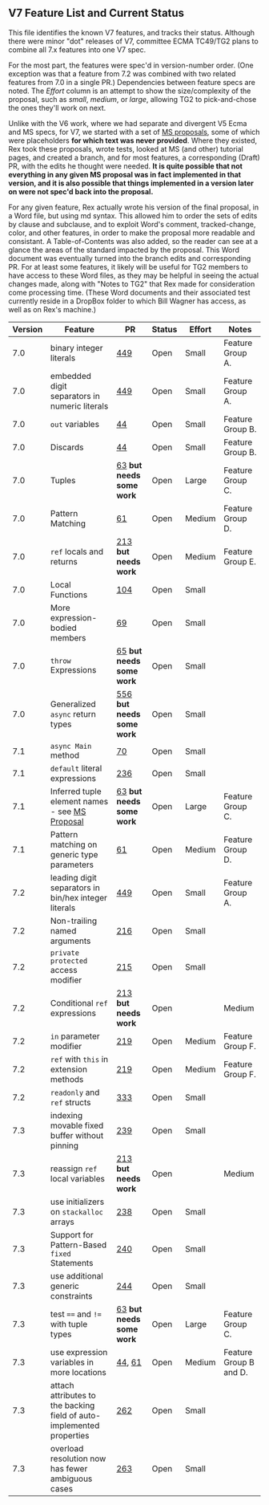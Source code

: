 ## V7 Feature List and Current Status

This file identifies the known V7 features, and tracks their status. Although there were minor "dot" releases of V7, committee ECMA TC49/TG2 plans to combine all 7.x features into one V7 spec.

For the most part, the features were spec'd in version-number order. (One exception was that a feature from 7.2 was combined with two related features from 7.0 in a single PR.) Dependencies between feature specs are noted. The *Effort* column is an attempt to show the size/complexity of the proposal, such as *small*, *medium*, or *large*, allowing TG2 to pick-and-chose the ones they'll work on next.

Unlike with the V6 work, where we had separate and divergent V5 Ecma and MS specs, for V7, we started with a set of [MS proposals](https://github.com/dotnet/csharplang/tree/main/proposals), some of which were placeholders **for which text was never provided**. Where they existed, Rex took these proposals, wrote tests, looked at MS (and other) tutorial pages, and created a branch, and for most features, a corresponding (Draft) PR, with the edits he thought were needed. **It is quite possible that not everything in any given MS proposal was in fact implemented in that version, and it is also possible that things implemented in a version later on were not spec'd back into the proposal.** 

For any given feature, Rex actually wrote his version of the final proposal, in a Word file, but using md syntax. This allowed him to order the sets of edits by clause and subclause, and to exploit Word's comment, tracked-change, color, and other features, in order to make the proposal more readable and consistant. A Table-of-Contents was also added, so the reader can see at a glance the areas of the standard impacted by the proposal. This Word document was eventually turned into the branch edits and corresponding PR. For at least some features, it likely will be useful for TG2 members to have access to these Word files, as they may be helpful in seeing the actual changes made, along with "Notes to TG2" that Rex made for consideration come processing time. (These Word documents and their associated test currently reside in a DropBox folder to which Bill Wagner has access, as well as on Rex's machine.)

Version | Feature | PR | Status | Effort | Notes
------- | ------- | -- | ------ | ------ | -----
7.0 | binary integer literals | [449](https://github.com/ECMA-TC49-TG2/csharpstandard/pull/449) | Open | Small | Feature Group A.
7.0 | embedded digit separators in numeric literals | [449](https://github.com/ECMA-TC49-TG2/csharpstandard/pull/449) | Open | Small | Feature Group A.
7.0 | `out` variables | [44](https://github.com/ECMA-TC49-TG2/csharpstandard/pull/44) | Open | Small | Feature Group B.
7.0 | Discards | [44](https://github.com/ECMA-TC49-TG2/csharpstandard/pull/44) | Open | Small | Feature Group B.
7.0 | Tuples | [63](https://github.com/ECMA-TC49-TG2/csharpstandard/pull/63) **but needs some work** | Open | Large | Feature Group C.
7.0 | Pattern Matching | [61](https://github.com/ECMA-TC49-TG2/csharpstandard/pull/61) | Open | Medium | Feature Group D.
7.0 | `ref` locals and returns | [213](https://github.com/ECMA-TC49-TG2/csharpstandard/pull/213) **but needs work** | Open | Medium | Feature Group E.
7.0 | Local Functions | [104](https://github.com/ECMA-TC49-TG2/csharpstandard/pull/104) | Open | Small | 
7.0 | More expression-bodied members | [69](https://github.com/ECMA-TC49-TG2/csharpstandard/pull/69) | Open | Small | 
7.0 | `throw` Expressions | [65](https://github.com/ECMA-TC49-TG2/csharpstandard/pull/65) **but needs some work** | Open | Small | 
7.0 | Generalized `async` return types | [556](https://github.com/ECMA-TC49-TG2/csharpstandard/pull/556) **but needs some work** | Open | Small | 
7.1 | `async Main` method | [70](https://github.com/ECMA-TC49-TG2/csharpstandard/pull/70) | Open | Small | 
7.1 | `default` literal expressions | [236](https://github.com/ECMA-TC49-TG2/csharpstandard/pull/236) | Open | Small | 
7.1 | Inferred tuple element names - see [MS Proposal](https://github.com/dotnet/csharplang/blob/main/proposals/csharp-7.1/infer-tuple-names.md) | [63](https://github.com/ECMA-TC49-TG2/csharpstandard/pull/63) **but needs some work** | Open | Large | Feature Group C.
7.1 | Pattern matching on generic type parameters | [61](https://github.com/ECMA-TC49-TG2/csharpstandard/pull/61) | Open | Medium | Feature Group D.
7.2 | leading digit separators in bin/hex integer literals | [449](https://github.com/ECMA-TC49-TG2/csharpstandard/pull/449) | Open | Small | Feature Group A.
7.2 | Non-trailing named arguments | [216](https://github.com/ECMA-TC49-TG2/csharpstandard/pull/216) | Open | Small | 
7.2 | `private protected` access modifier | [215](https://github.com/ECMA-TC49-TG2/csharpstandard/pull/215) | Open | Small |
7.2 | Conditional `ref` expressions | [213](https://github.com/ECMA-TC49-TG2/csharpstandard/pull/213) **but needs work**  | Open | | Medium | Feature Group E.
7.2 | `in` parameter modifier | [219](https://github.com/ECMA-TC49-TG2/csharpstandard/pull/219) | Open | Medium | Feature Group F.
7.2 | `ref` with `this` in extension methods | [219](https://github.com/ECMA-TC49-TG2/csharpstandard/pull/219) | Open | Medium | Feature Group F.
7.2 | `readonly` and `ref` structs | [333](https://github.com/ECMA-TC49-TG2/csharpstandard/pull/333) | Open | Small | 
7.3 | indexing movable fixed buffer without pinning | [239](https://github.com/ECMA-TC49-TG2/csharpstandard/pull/239) | Open | Small |  
7.3 | reassign `ref` local variables | [213](https://github.com/ECMA-TC49-TG2/csharpstandard/pull/213) **but needs work**  | Open | | Medium | Feature Group E.
7.3 | use initializers on `stackalloc` arrays | [238](https://github.com/ECMA-TC49-TG2/csharpstandard/pull/238) | Open | Small | 
7.3 | Support for Pattern-Based `fixed` Statements | [240](https://github.com/ECMA-TC49-TG2/csharpstandard/pull/240) | Open | Small |  
7.3 | use additional generic constraints | [244](https://github.com/ECMA-TC49-TG2/csharpstandard/pull/244) | Open | Small | 
7.3 | test `==` and `!=` with tuple types | [63](https://github.com/ECMA-TC49-TG2/csharpstandard/pull/63) **but needs some work** | Open | Large | Feature Group C.
7.3 | use expression variables in more locations | [44](https://github.com/ECMA-TC49-TG2/csharpstandard/pull/44), [61](https://github.com/ECMA-TC49-TG2/csharpstandard/pull/61) | Open | Medium | Feature Group B and D.
7.3 | attach attributes to the backing field of auto-implemented properties | [262](https://github.com/dotnet/csharpstandard/pull/262) | Open | Small | 
7.3 | overload resolution now has fewer ambiguous cases | [263](https://github.com/dotnet/csharpstandard/pull/263) | Open | Small | 
